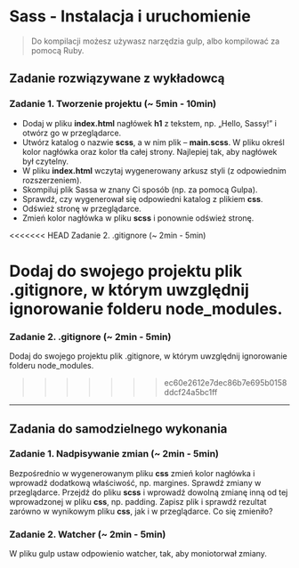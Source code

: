 # Sass - Instalacja i uruchomienie
> Do kompilacji możesz używasz narzędzia gulp, albo kompilować za pomocą Ruby.


## Zadanie rozwiązywane z wykładowcą

### Zadanie 1. Tworzenie projektu (~ 5min - 10min)
* Dodaj w pliku **index.html** nagłówek **h1** z tekstem, np.  „Hello, Sassy!” i otwórz go w przeglądarce.
* Utwórz katalog o nazwie **scss**, a w nim plik &ndash; **main.scss**. W pliku określ kolor nagłówka oraz kolor tła całej strony. Najlepiej tak, aby nagłówek był czytelny.
* W pliku **index.html** wczytaj wygenerowany arkusz styli (z odpowiednim rozszerzeniem).
* Skompiluj plik Sassa w znany Ci sposób (np. za pomocą Gulpa).
* Sprawdź, czy wygenerował się odpowiedni katalog z plikiem **css**.
* Odśwież stronę w przeglądarce.
* Zmień kolor nagłówka w pliku **scss** i ponownie odśwież stronę.

<<<<<<< HEAD
Zadanie 2. .gitignore (~ 2min - 5min)

Dodaj do swojego projektu plik .gitignore, w którym uwzględnij ignorowanie folderu node_modules.
=======
### Zadanie 2. .gitignore (~ 2min - 5min)

Dodaj do swojego projektu plik .gitignore, w którym uwzględnij ignorowanie folderu node_modules.

>>>>>>> ec60e2612e7dec86b7e695b0158ddcf24a5bc1ff
-------------------------------------------------------------------------------

## Zadania do samodzielnego wykonania

### Zadanie 1. Nadpisywanie zmian (~ 2min - 5min)
Bezpośrednio w wygenerowanym pliku **css** zmień kolor nagłówka i wprowadź dodatkową właściwość, np. margines. Sprawdź zmiany w przeglądarce. Przejdź do pliku **scss** i wprowadź dowolną zmianę inną od tej wprowadzonej w pliku **css**, np. padding. Zapisz plik i sprawdź rezultat zarówno w wynikowym pliku **css**, jak i w przeglądarce. Co się zmieniło?

### Zadanie 2. Watcher (~ 2min - 5min)
W pliku gulp ustaw odpowienio watcher, tak, aby moniotorwał zmiany.

